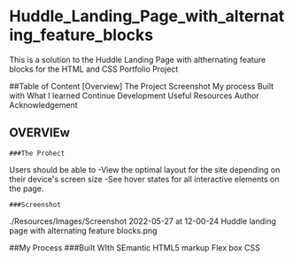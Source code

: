 # Huddle_Landing_Page_with_alternating_feature_blocks
This is a solution to the Huddle Landing Page with althernating feature blocks for the HTML and CSS Portfolio Project

##Table of Content
[Overview]
  The Project
  Screenshot
My process
  Built with
  What I learned
  Continue Development
  Useful Resources
Author
Acknowledgement

## OVERVIEw

    ###The Prohect
 Users should be able to 
  -View the optimal layout for the site depending on their device's screen size
  -See hover states for all interactive elements on the page.
  
    ###Screenshot
 ./Resources/Images/Screenshot 2022-05-27 at 12-00-24 Huddle landing page with alternating feature blocks.png
 
##My Process
  ###Built WIth
  SEmantic HTML5 markup
  Flex box
  CSS
    
 
 
 
